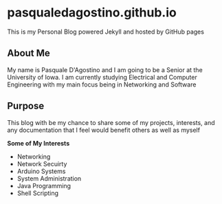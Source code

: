 # pasqualedagostino.github.io

This is my Personal Blog powered Jekyll and hosted by GitHub pages

## About Me

My name is Pasquale D'Agostino and I am going to be a Senior at the University of Iowa. I am currently studying
Electrical and Computer Engineering with my main focus being in Networking and Software 

## Purpose

This blog with be my chance to share some of my projects, interests, and any documentation that I feel would
benefit others as well as myself

**Some of My Interests**
- Networking
- Network Secuirty
- Arduino Systems
- System Administration 
- Java Programming
- Shell Scripting
